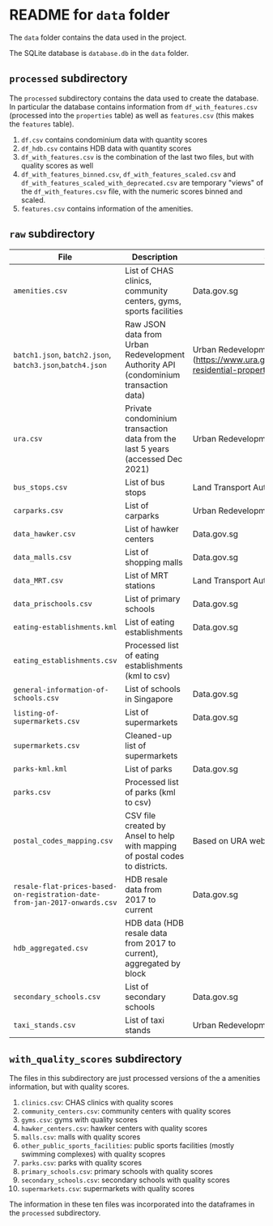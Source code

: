 # README for `data` folder

The `data` folder contains the data used in the project.

The SQLite database is `database.db` in the `data` folder.

## `processed` subdirectory

The `processed` subdirectory contains the data used to create the database. In particular the database contains
information from `df_with_features.csv` (processed into the `properties` table) as well as `features.csv` (this makes
the `features` table).

1. `df.csv` contains condominium data with quantity scores
2. `df_hdb.csv` contains HDB data with quantity scores
3. `df_with_features.csv` is the combination of the last two files, but with quality scores as well
4. `df_with_features_binned.csv`, `df_with_features_scaled.csv` and `df_with_features_scaled_with_deprecated.csv` are
   temporary "views" of the `df_with_features.csv` file, with the numeric scores binned and scaled.
5. `features.csv` contains information of the amenities.

## `raw` subdirectory

| File                                                                      | Description                                                                | Source                                                                                            |
|---------------------------------------------------------------------------|----------------------------------------------------------------------------|---------------------------------------------------------------------------------------------------|
| `amenities.csv `                                                          | List of CHAS clinics, community centers, gyms, sports facilities           | Data.gov.sg                                                                                       |
| `batch1.json`, `batch2.json`, `batch3.json`,`batch4.json`                 | Raw JSON data from Urban Redevelopment Authority API (condominium transaction data) | Urban Redevelopment Authority API (https://www.ura.gov.sg/maps/api/#private-residential-property) |
| `ura.csv`                                                                 | Private condominium transaction data from the last 5 years (accessed Dec 2021) | Urban Redevelopment Authority API                                                                 |
| `bus_stops.csv`                                                           | List of bus stops                                                          | Land Transport Authority                                                                          |
| `carparks.csv`                                                            | List of carparks                                                           | Urban Redevelopment Authority                                                                     |
| `data_hawker.csv`                                                         | List of hawker centers                                                     | Data.gov.sg                                                                                       |
| `data_malls.csv`                                                          | List of shopping malls                                                     | Data.gov.sg                                                                                       |
| `data_MRT.csv`                                                            | List of MRT stations                                                       | Land Transport Authority                                                                          |
| `data_prischools.csv`                                                     | List of primary schools                                                    | Data.gov.sg                                                                                       |
| `eating-establishments.kml`                                               | List of eating establishments                                              | Data.gov.sg                                                                                       |
| `eating_establishments.csv`                                               | Processed list of eating establishments (kml to csv)                       |                                                                                                   |
| `general-information-of-schools.csv`                                      | List of schools in Singapore                                               | Data.gov.sg                                                                                       |                                                              |
| `listing-of-supermarkets.csv`                                             | List of supermarkets                                                       | Data.gov.sg                                                                                       |
| `supermarkets.csv`                                                        | Cleaned-up list of supermarkets                                            |                                                                                                   |
| `parks-kml.kml`                                                           | List of parks                                                              | Data.gov.sg                                                                                       |
| `parks.csv`                                                               | Processed list of parks (kml to csv) |                                                                                                   |
| `postal_codes_mapping.csv`                                                |CSV file created by Ansel to help with mapping of postal codes to districts. | Based on URA website                                                                              |                                                                              |
| `resale-flat-prices-based-on-registration-date-from-jan-2017-onwards.csv` |HDB resale data from 2017 to current | Data.gov.sg                                                                                       |
| `hdb_aggregated.csv`                                                      | HDB data (HDB resale data from 2017 to current), aggregated by block |                                                                                                   |
| `secondary_schools.csv`                                                   | List of secondary schools                                                  | Data.gov.sg                                                                                       |
| `taxi_stands.csv`                                                         | List of taxi stands | Urban Redevelopment Authority |                                                                    |

## `with_quality_scores` subdirectory

The files in this subdirectory are just processed versions of the a amenities information, but with quality scores.

1. `clinics.csv`: CHAS clinics with quality scores
2. `community_centers.csv`: community centers with quality scores
3. `gyms.csv`: gyms with quality scores
4. `hawker_centers.csv`: hawker centers with quality scores
5. `malls.csv`: malls with quality scores
6. `other_public_sports_facilities`: public sports facilities (mostly swimming complexes) with quality scopres
7. `parks.csv`: parks with quality scores
8. `primary_schools.csv`: primary schools with quality scores
9. `secondary_schools.csv`: secondary schools with quality scores
10. `supermarkets.csv`: supermarkets with quality scores

The information in these ten files was incorporated into the dataframes in the `processed` subdirectory.